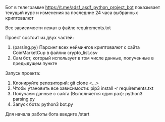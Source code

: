 Бот в телеграмме https://t.me/adsf_asdf_python_project_bot показывает текущий курс и изменения за последние 24 часа выбранных криптовалют

Все зависимости лежат в файле requirements.txt

Проект состоит из двух частей:
1) (parsing.py) Парсинг всех неймингов криптовалют с сайта CoinMarketCup в файлик crypto_list.csv
2) Сам бот, который использует в том числе данные, полученные в предыдущем пункте

Запуск проекта:
1) Клонируйте репозиторий: git clone <...>
2) Чтобы утановить все зависимости: pip3 install -r requirements.txt
3) Получаем данные с сайта (Выполняется один раз): python3 parsing.py
4) Запуск бота: python3 bot.py

Для начала работы бота введите /start
